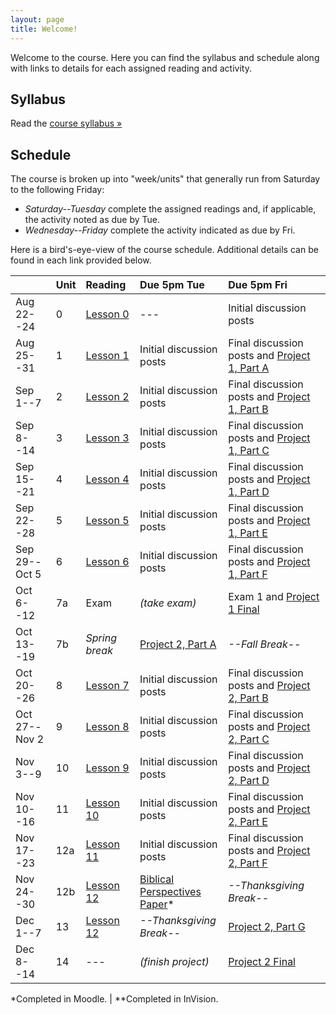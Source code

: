 ```yaml
---
layout: page
title: Welcome!
---
```

Welcome to the course. Here you can find the syllabus and schedule along with links to details for each assigned reading and activity.

## Syllabus

Read the [course syllabus &raquo;](/docs/syllabus.pdf)

## Schedule

The course is broken up into "week/units" that generally run from Saturday to the following Friday:

* *Saturday--Tuesday* complete the assigned readings and, if applicable, the activity noted as due by Tue.
* *Wednesday--Friday* complete the activity indicated as due by Fri.

Here is a bird's-eye-view of the course schedule. Additional details can be found in each link provided below.

|               | Unit | Reading          | Due 5pm Tue              | Due 5pm Fri                                        |
|---------------|:-----|:-----------------|:-------------------------|:---------------------------------------------------|
| Aug 22--24    | 0    | [Lesson 0][l0]   | ---                      | Initial discussion posts                           |
| Aug 25--31    | 1    | [Lesson 1][l1]   | Initial discussion posts | Final discussion posts and [Project 1, Part A][p1] |
| Sep 1--7      | 2    | [Lesson 2][l2]   | Initial discussion posts | Final discussion posts and [Project 1, Part B][p1] |
| Sep 8--14     | 3    | [Lesson 3][l3]   | Initial discussion posts | Final discussion posts and [Project 1, Part C][p1] |
| Sep 15--21    | 4    | [Lesson 4][l4]   | Initial discussion posts | Final discussion posts and [Project 1, Part D][p1] |
| Sep 22--28    | 5    | [Lesson 5][l5]   | Initial discussion posts | Final discussion posts and [Project 1, Part E][p1] |
| Sep 29--Oct 5 | 6    | [Lesson 6][l6]   | Initial discussion posts | Final discussion posts and [Project 1, Part F][p1] |
| Oct 6--12     | 7a   | Exam             | *(take exam)*            | Exam 1 and [Project 1 Final][p1]                   |
| Oct 13--19    | 7b   | *Spring break*   | [Project 2, Part A][p2]  | *--Fall Break--*                                   |
| Oct 20--26    | 8    | [Lesson 7][l7]   | Initial discussion posts | Final discussion posts and [Project 2, Part B][p2] |
| Oct 27--Nov 2 | 9    | [Lesson 8][l8]   | Initial discussion posts | Final discussion posts and [Project 2, Part C][p2] |
| Nov 3--9      | 10   | [Lesson 9][l9]   | Initial discussion posts | Final discussion posts and [Project 2, Part D][p2] |
| Nov 10--16    | 11   | [Lesson 10][l10] | Initial discussion posts | Final discussion posts and [Project 2, Part E][p2] |
| Nov 17--23    | 12a  | [Lesson 11][l11] | Initial discussion posts | Final discussion posts and [Project 2, Part F][p2] |
| Nov 24--30    | 12b  | [Lesson 12][l12] | [Biblical Perspectives Paper][paper]\* | *--Thanksgiving Break--*             |
| Dec 1--7      | 13   | [Lesson 12][l12] | *--Thanksgiving Break--* | [Project 2, Part G][p2]                            |
| Dec 8--14     | 14   | ---              | *(finish project)*       | [Project 2 Final][p2]                              |

\*Completed in Moodle. \| \*\*Completed in InVision.

[l0]: /lessons/00-introduction.html
[l1]: /lessons/01-contextual-research.html
[l2]: /lessons/02-conceptual-models.html
[l3]: /lessons/03-interpretation-gulfs.html
[l4]: /lessons/04-sharing-data.html
[l5]: /lessons/05-garretts-elements.html
[l6]: /lessons/06-strategy-scope.html
[l7]: /lessons/07-structure.html
[l8]: /lessons/08-skeleton-surface.html
[l9]: /lessons/09-emotional-design.html
[l10]: /lessons/10-personality-engagement.html
[l11]: /lessons/11-obstacles-forgiveness.html
[l12]: /lessons/12-risk-reward.html

[ex1]: /activities/ex1.html
[ex2]: /activities/ex2.html
[ex3]: /activities/ex3.html
[p1]: /activities/pr01.html
[p2]: /activities/pr02.html
[paper]: /activities/manifesto.html
